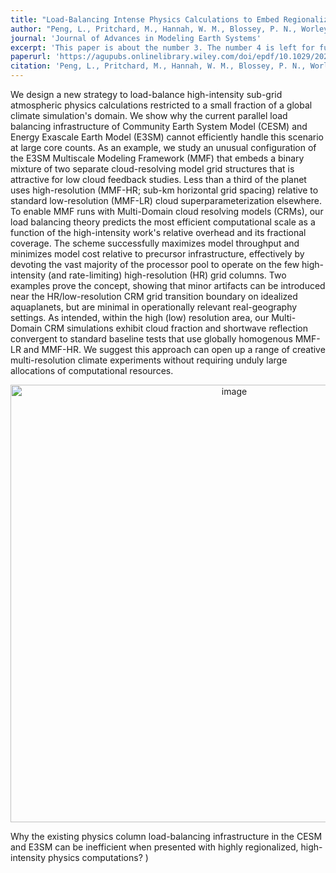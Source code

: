 ```yaml
---
title: "Load-Balancing Intense Physics Calculations to Embed Regionalized High-Resolution Cloud Resolving Models in the E3SM and CESM Climate Models"
author: "Peng, L., Pritchard, M., Hannah, W. M., Blossey, P. N., Worley, P. H., & Bretherton, C. S."
journal: 'Journal of Advances in Modeling Earth Systems'
excerpt: 'This paper is about the number 3. The number 4 is left for future work.'
paperurl: 'https://agupubs.onlinelibrary.wiley.com/doi/epdf/10.1029/2021MS002841'
citation: 'Peng, L., Pritchard, M., Hannah, W. M., Blossey, P. N., Worley, P. H., & Bretherton, C. S. (2022). Load- balancing intense physics calculations to embed regionalized high-resolution cloud resolving models in the E3SM and CESM climate models. Journal of Advances in Modeling Earth Systems, 14, e2021MS002841. https://doi. org/10.1029/2021MS002841'
---
```


We design a new strategy to load-balance high-intensity sub-grid atmospheric physics calculations restricted to a small fraction of a global climate simulation's domain. We show why the current parallel load balancing infrastructure of Community Earth System Model (CESM) and Energy Exascale Earth Model (E3SM) cannot efficiently handle this scenario at large core counts. As an example, we study an unusual configuration of the E3SM Multiscale Modeling Framework (MMF) that embeds a binary mixture of two separate cloud-resolving model grid structures that is attractive for low cloud feedback studies. Less than a third of the planet uses high-resolution (MMF-HR; sub-km horizontal grid spacing) relative to standard low-resolution (MMF-LR) cloud superparameterization elsewhere. To enable MMF runs with Multi-Domain cloud resolving models (CRMs), our load balancing theory predicts the most efficient computational scale as a function of the high-intensity work's relative overhead and its fractional coverage. The scheme successfully maximizes model throughput and minimizes model cost relative to precursor infrastructure, effectively by devoting the vast majority of the processor pool to operate on the few high-intensity (and rate-limiting) high-resolution (HR) grid columns. Two examples prove the concept, showing that minor artifacts can be introduced near the HR/low-resolution CRM grid transition boundary on idealized aquaplanets, but are minimal in operationally relevant real-geography settings. As intended, within the high (low) resolution area, our Multi-Domain CRM simulations exhibit cloud fraction and shortwave reflection convergent to standard baseline tests that use globally homogenous MMF-LR and MMF-HR. We suggest this approach can open up a range of creative multi-resolution climate experiments without requiring unduly large allocations of computational resources.

<p align="center">
<img width="700" alt="image" src="https://github.com/liranpeng/liranpeng.github.io/images/LoadBalance_F1.JPG">
</p>
Why the existing physics column load-balancing infrastructure in the CESM and E3SM can be inefficient when presented with highly regionalized, high-intensity physics computations? ) <br />

<br />